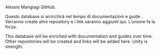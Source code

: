 Alessio Mangiagi GitHub.

Questo database si arricchirà nel tempo di documentazioni  e guide . Verranno create altre repository e i link saranno aggiunti qui. L’unione fa la forza.

This database will be enriched with documentation and guides over time. Other repositories will be created and links will be added here. Unity is strength.
